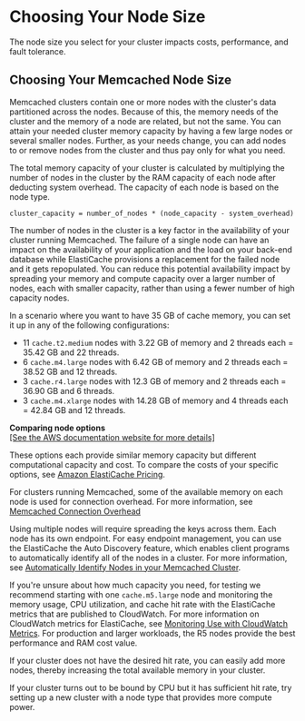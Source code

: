 # Choosing Your Node Size<a name="nodes-select-size"></a>

The node size you select for your cluster impacts costs, performance, and fault tolerance\. 

## Choosing Your Memcached Node Size<a name="CacheNodes.SelectSize"></a>

Memcached clusters contain one or more nodes with the cluster's data partitioned across the nodes\. Because of this, the memory needs of the cluster and the memory of a node are related, but not the same\. You can attain your needed cluster memory capacity by having a few large nodes or several smaller nodes\. Further, as your needs change, you can add nodes to or remove nodes from the cluster and thus pay only for what you need\.

The total memory capacity of your cluster is calculated by multiplying the number of nodes in the cluster by the RAM capacity of each node after deducting system overhead\. The capacity of each node is based on the node type\.

```
cluster_capacity = number_of_nodes * (node_capacity - system_overhead)
```

The number of nodes in the cluster is a key factor in the availability of your cluster running Memcached\. The failure of a single node can have an impact on the availability of your application and the load on your back\-end database while ElastiCache provisions a replacement for the failed node and it gets repopulated\. You can reduce this potential availability impact by spreading your memory and compute capacity over a larger number of nodes, each with smaller capacity, rather than using a fewer number of high capacity nodes\.

In a scenario where you want to have 35 GB of cache memory, you can set it up in any of the following configurations:
+ 11 `cache.t2.medium` nodes with 3\.22 GB of memory and 2 threads each = 35\.42 GB and 22 threads\.
+ 6 `cache.m4.large` nodes with 6\.42 GB of memory and 2 threads each = 38\.52 GB and 12 threads\.
+ 3 `cache.r4.large` nodes with 12\.3 GB of memory and 2 threads each = 36\.90 GB and 6 threads\.
+ 3 `cache.m4.xlarge` nodes with 14\.28 GB of memory and 4 threads each = 42\.84 GB and 12 threads\.


**Comparing node options**  
[\[See the AWS documentation website for more details\]](http://docs.aws.amazon.com/AmazonElastiCache/latest/mem-ug/nodes-select-size.html)

These options each provide similar memory capacity but different computational capacity and cost\. To compare the costs of your specific options, see [Amazon ElastiCache Pricing](https://aws.amazon.com/elasticache/pricing/)\.

For clusters running Memcached, some of the available memory on each node is used for connection overhead\. For more information, see [Memcached Connection Overhead](ParameterGroups.Memcached.md#ParameterGroups.Memcached.Overhead)

Using multiple nodes will require spreading the keys across them\. Each node has its own endpoint\. For easy endpoint management, you can use the ElastiCache the Auto Discovery feature, which enables client programs to automatically identify all of the nodes in a cluster\. For more information, see [Automatically Identify Nodes in your Memcached Cluster](AutoDiscovery.md)\.

If you're unsure about how much capacity you need, for testing we recommend starting with one `cache.m5.large` node and monitoring the memory usage, CPU utilization, and cache hit rate with the ElastiCache metrics that are published to CloudWatch\. For more information on CloudWatch metrics for ElastiCache, see [Monitoring Use with CloudWatch Metrics](CacheMetrics.md)\. For production and larger workloads, the R5 nodes provide the best performance and RAM cost value\.

If your cluster does not have the desired hit rate, you can easily add more nodes, thereby increasing the total available memory in your cluster\.

If your cluster turns out to be bound by CPU but it has sufficient hit rate, try setting up a new cluster with a node type that provides more compute power\.